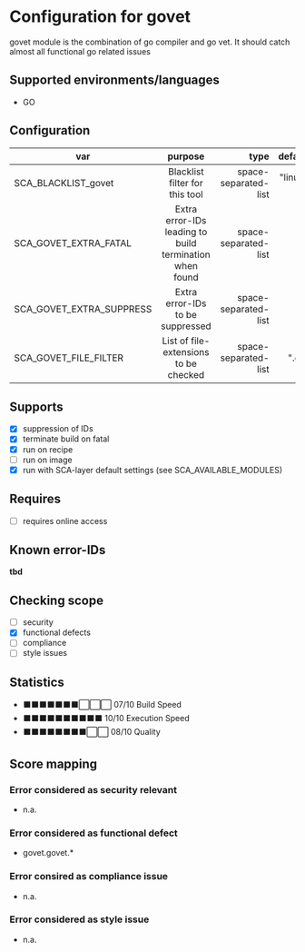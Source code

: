 # Configuration for govet

govet module is the combination of go compiler and go vet.
It should catch almost all functional go related issues

## Supported environments/languages

* GO

## Configuration

| var | purpose | type | default |
| ------------- |:-------------:| -----:| -----:
| SCA_BLACKLIST_govet | Blacklist filter for this tool | space-separated-list | "linux-*"
| SCA_GOVET_EXTRA_FATAL | Extra error-IDs leading to build termination when found | space-separated-list | ""
| SCA_GOVET_EXTRA_SUPPRESS | Extra error-IDs to be suppressed | space-separated-list | ""
| SCA_GOVET_FILE_FILTER | List of file-extensions to be checked | space-separated-list | ".go"

## Supports

* [x] suppression of IDs
* [x] terminate build on fatal
* [x] run on recipe
* [ ] run on image
* [x] run with SCA-layer default settings (see SCA_AVAILABLE_MODULES)

## Requires

* [ ] requires online access

## Known error-IDs

__tbd__

## Checking scope

* [ ] security
* [x] functional defects
* [ ] compliance
* [ ] style issues

## Statistics

* ⬛⬛⬛⬛⬛⬛⬛⬜⬜⬜ 07/10 Build Speed
* ⬛⬛⬛⬛⬛⬛⬛⬛⬛⬛ 10/10 Execution Speed
* ⬛⬛⬛⬛⬛⬛⬛⬛⬜⬜ 08/10 Quality

## Score mapping

### Error considered as security relevant

* n.a.

### Error considered as functional defect

* govet.govet.*

### Error consired as compliance issue

* n.a.

### Error considered as style issue

* n.a.
